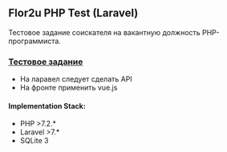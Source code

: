 ## Flor2u PHP Test (Laravel)
Тестовое задание соискателя на вакантную должность PHP-программиста.

### [Тестовое задание](https://github.com/DanilaGegele/HR-php-test)
* На ларавел следует сделать API
* На фронте применить vue.js

#### Implementation Stack:
* PHP >7.2.*
* Laravel >7.*
* SQLite 3